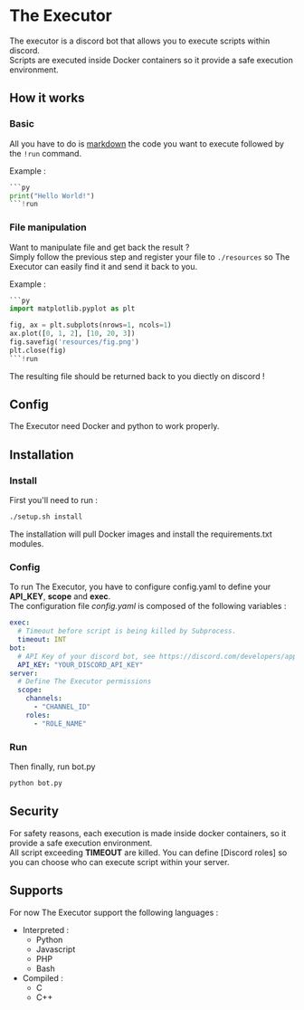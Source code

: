# The Executor

The executor is a discord bot that allows you to execute scripts within discord. \
Scripts are executed inside Docker containers so it provide a safe execution environment.

## How it works

### Basic
All you have to do is [markdown](https://support.discord.com/hc/fr/articles/210298617-Bases-de-la-mise-en-forme-de-texte-Markdown-mise-en-forme-du-chat-gras-italique-soulign%C3%A9-) the code you want to execute followed by the `!run` command.

Example :
```py
```py
print("Hello World!")
```!run
```

### File manipulation

Want to manipulate file and get back the result ? \
Simply follow the previous step and register your file to `./resources` so The Executor can easily find it and send it back to you.

Example : 
```py
```py
import matplotlib.pyplot as plt

fig, ax = plt.subplots(nrows=1, ncols=1)
ax.plot([0, 1, 2], [10, 20, 3])
fig.savefig('resources/fig.png')
plt.close(fig)
```!run
```

The resulting file should be returned back to you diectly on discord ! 


## Config

The Executor need Docker and python to work properly.

## Installation

### Install

First you'll need to run :
```sh
./setup.sh install
```

The installation will pull Docker images and install the requirements.txt modules.

### Config

To run The Executor, you have to configure config.yaml to define your **API_KEY**, **scope** and **exec**. \
The configuration file *config.yaml* is composed of the following variables :

```yaml
exec:
  # Timeout before script is being killed by Subprocess.
  timeout: INT
bot:
  # API Key of your discord bot, see https://discord.com/developers/applications
  API_KEY: "YOUR_DISCORD_API_KEY"
server:
  # Define The Executor permissions
  scope:
    channels:
      - "CHANNEL_ID"
    roles:
      - "ROLE_NAME"
```

### Run
Then finally, run bot.py
```py
python bot.py
```

## Security

For safety reasons, each execution is made inside docker containers, so it provide a safe execution environment. \
All script exceeding **TIMEOUT** are killed. You can define [Discord roles] so you can choose who can execute script within your server.

## Supports
For now The Executor support the following languages :
  - Interpreted :
    - Python
    - Javascript
    - PHP
    - Bash
  - Compiled :
    - C
    - C++
